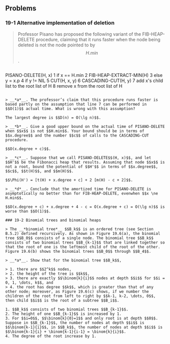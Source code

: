 ## Problems

### 19-1 Alternative implementation of deletion

> Professor Pisano has proposed the following variant of the FIB-HEAP-DELETE procedure, claiming that it runs faster when the node being deleted is not the node pointed to by $$H.min$$.

> ```
PISANO-DELETE(H, x)
1 if x == H.min
2      FIB-HEAP-EXTRACT-MIN(H)
3 else y = x.p
4      if y != NIL
5           CUT(H, x, y)
6           CASCADING-CUT(H, y)
7      add x's child list to the root list of H
8      remove x from the root list of H
```

> __*a*__. The professor’s claim that this procedure runs faster is based partly on the assumption that line 7 can be performed in $$O(1)$$ actual time. What is wrong with this assumption?

The largest degree is $$D(n) = O(\lg n)$$.

> __*b*__. Give a good upper bound on the actual time of PISANO-DELETE when $$x$$ is not $$H.min$$. Your bound should be in terms of $$x.degree$$ and the number $$c$$ of calls to the CASCADING-CUT procedure.

$$O(x.degree + c)$$.

> __*c*__. Suppose that we call PISANO-DELETE$$(H, x)$$, and let $$H'$$ be the Fibonacci heap that results. Assuming that node $$x$$ is not a root, bound the potential of $$H'$$ in terms of $$x.degree$$, $$c$$, $$t(H)$$, and $$m(H)$$.

$$\Phi(H') = [t(H) + x.degree + c] + 2 [m(H) - c + 2]$$.

> __*d*__. Conclude that the amortized time for PISANO-DELETE is asymptotically no better than for FIB-HEAP-DELETE, evenwhen $$x \ne H.min$$.

$$O(x.degree + c) + x.degree + 4 - c = O(x.degree + c) = O(\lg n)$$ is worse than $$O(1)$$.

### 19-2 Binomial trees and binomial heaps

> The __*binomial tree*__ $$B_k$$ is an ordered tree (see Section B.5.2) defined recursively. As shown in Figure 19.6(a), the binomial tree $$B_0$$ consists of a single node. The binomial tree $$B_k$$ consists of two binomial trees $$B_{k-1}$$ that are linked together so that the root of one is the leftmost child of the root of the other. Figure 19.6(b) shows the binomial trees $$B_0$$ through $$B_4$$.

> __*a*__. Show that for the binomial tree $$B_k$$,

> 1. there are $$2^k$$ nodes,
> 2. the height of the tree is $$k$$,
> 3. there are exactly $$\binom{k}{i}$$ nodes at depth $$i$$ for $$i = 0, 1, \dots, k$$, and
> 4. the root has degree $$k$$, which is greater than that of any other node; moreover, as Figure 19.6(c) shows, if we number the children of the root from left to right by $$k-1, k-2, \dots, 0$$, then child $$i$$ is the root of a subtree $$B_i$$.

1. $$B_k$$ consists of two binomial trees $$B_{k-1}$$.
2. The height of one $$B_{k-1}$$ is increased by 1.
3. For $$i=0$$, $$\binom{k}{0}=1$$ and only root is at depth $$0$$. Suppose in $$B_{k-1}$$, the number of nodes at depth $$i$$ is $$\binom{k-1}{i}$$, in $$B_k$$, the number of nodes at depth $$i$$ is $$\binom{k-1}{i} + \binom{k-1}{i-1} = \binom{k}{i}$$.
4. The degree of the root increase by 1.





